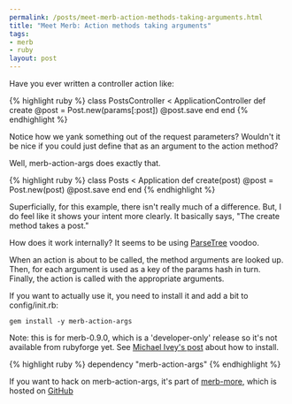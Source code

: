 ```yaml
--- 
permalink: /posts/meet-merb-action-methods-taking-arguments.html
title: "Meet Merb: Action methods taking arguments"
tags: 
- merb
- ruby
layout: post
---
```

Have you ever written a controller action like:

{% highlight ruby %}
class PostsController < ApplicationController
  def create
    @post = Post.new(params[:post])
    @post.save
  end
end
{% endhighlight %}

Notice how we yank something out of the request parameters? Wouldn't it be nice if you could just define that as an argument to the action method?

Well, merb-action-args does exactly that.

{% highlight ruby %}
class Posts < Application
  def create(post)
    @post = Post.new(post)
    @post.save
  end
end
{% endhighlight %}

Superficially, for this example, there isn't really much of a difference. But, I do feel like it shows your intent more clearly. It basically says, "The create method takes a post."

How does it work internally? It seems to be using [ParseTree](http://parsetree.rubyforge.org/) voodoo.

When an action is about to be called, the method arguments are looked up. Then, for each argument is used as a key of the params hash in turn. Finally, the action is called with the appropriate arguments.

If you want to actually use it, you need to install it and add a bit to config/init.rb:

<pre><code>gem install -y merb-action-args
</code></pre>

Note: this is for merb-0.9.0, which is a 'developer-only' release so it's not available from rubyforge yet. See [Michael Ivey's post](http://gweezlebur.com/2008/2/14/merb-0-9-0-released-kinda) about how to install.

{% highlight ruby %}
dependency "merb-action-args"
{% endhighlight %}

If you want to hack on merb-action-args, it's  part of [merb-more](http://github.com/wycats/merb-more/tree/master), which is hosted on [GitHub](http://github.com)
